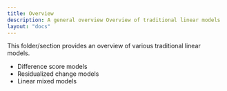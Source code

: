 ```yaml
---
title: Overview
description: A general overview Overview of traditional linear models
layout: "docs"
---
```


This folder/section provides an overview of various traditional linear models.

- Difference score models
- Residualized change models
- Linear mixed models

<method-card-list />

